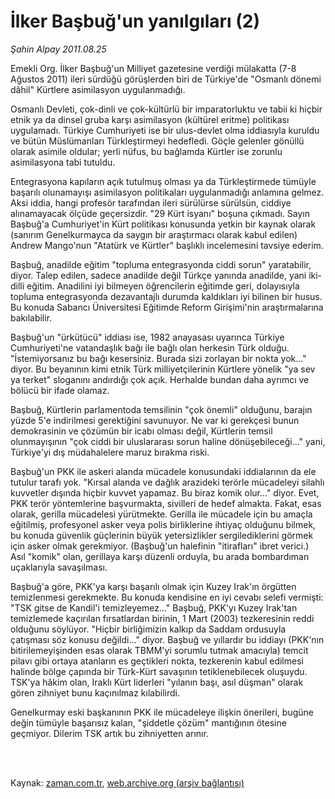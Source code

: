 # İlker Başbuğ'un yanılgıları (2)

*Şahin Alpay 2011.08.25*

<td class="columnist-detail">
<p>Emekli Org. İlker Başbuğ'un Milliyet gazetesine verdiği mülakatta (7-8 Ağustos 2011) ileri sürdüğü görüşlerden biri de Türkiye'de "Osmanlı dönemi dâhil" Kürtlere asimilasyon uygulanmadığı.</p>
<p>
<div id="haberMetinDiv">
<p>Osmanlı Devleti, çok-dinli ve çok-kültürlü bir imparatorluktu ve tabii ki hiçbir etnik ya da dinsel gruba karşı asimilasyon (kültürel eritme) politikası uygulamadı. Türkiye Cumhuriyeti ise bir ulus-devlet olma iddiasıyla kuruldu ve bütün Müslümanları Türkleştirmeyi hedefledi. Göçle gelenler gönüllü olarak asimile oldular; yerli nüfus, bu bağlamda Kürtler ise zorunlu asimilasyona tabi tutuldu.
<p> Entegrasyona kapıların açık tutulmuş olması ya da Türkleştirmede tümüyle başarılı olunamayışı asimilasyon politikaları uygulanmadığı anlamına gelmez. Aksi iddia, hangi profesör tarafından ileri sürülürse sürülsün, ciddiye alınamayacak ölçüde geçersizdir. "29 Kürt isyanı" boşuna çıkmadı. Sayın Başbuğ'a Cumhuriyet'in Kürt politikası konusunda yetkin bir kaynak olarak (sanırım Genelkurmayca da saygın bir araştırmacı olarak kabul edilen) Andrew Mango'nun "Atatürk ve Kürtler" başlıklı incelemesini tavsiye ederim.
<p> Başbuğ, anadilde eğitim "topluma entegrasyonda ciddi sorun" yaratabilir, diyor. Talep edilen, sadece anadilde değil Türkçe yanında anadilde, yani iki-dilli eğitim. Anadilini iyi bilmeyen öğrencilerin eğitimde geri, dolayısıyla topluma entegrasyonda dezavantajlı durumda kaldıkları iyi bilinen bir husus. Bu konuda Sabancı Üniversitesi Eğitimde Reform Girişimi'nin araştırmalarına bakılabilir.
<p> Başbuğ'un "ürkütücü" iddiası ise, 1982 anayasası uyarınca Türkiye Cumhuriyeti'ne vatandaşlık bağı ile bağlı olan herkesin Türk olduğu. "İstemiyorsanız bu bağı kesersiniz. Burada sizi zorlayan bir nokta yok..." diyor. Bu beyanının kimi etnik Türk milliyetçilerinin Kürtlere yönelik "ya sev ya terket" sloganını andırdığı çok açık. Herhalde bundan daha ayrımcı ve bölücü bir ifade olamaz.
<p> Başbuğ, Kürtlerin parlamentoda temsilinin "çok önemli" olduğunu, barajın yüzde 5'e indirilmesi gerektiğini savunuyor. Ne var ki gerekçesi bunun demokrasinin ve çözümün bir icabı olması değil, Kürtlerin temsil olunmayışının "çok ciddi bir uluslararası sorun haline dönüşebileceği..." yani, Türkiye'yi dış müdahalelere maruz bırakma riski.
<p> Başbuğ'un PKK ile askeri alanda mücadele konusundaki iddialarının da ele tutulur tarafı yok. "Kırsal alanda ve dağlık arazideki terörle mücadeleyi silahlı kuvvetler dışında hiçbir kuvvet yapamaz. Bu biraz komik olur..." diyor. Evet, PKK terör yöntemlerine başvurmakta, sivilleri de hedef almakta. Fakat, esas olarak, gerilla mücadelesi yürütmekte. Gerilla ile mücadele için bu amaçla eğitilmiş, profesyonel asker veya polis birliklerine ihtiyaç olduğunu bilmek, bu konuda güvenlik güçlerinin büyük yetersizlikler sergilediklerini görmek için asker olmak gerekmiyor. (Başbuğ'un halefinin "itirafları" ibret verici.) Asıl "komik" olan, gerillaya karşı düzenli orduyla, bu arada bombardıman uçaklarıyla savaşılması.
<p> Başbuğ'a göre, PKK'ya karşı başarılı olmak için Kuzey Irak'ın örgütten temizlenmesi gerekmekte. Bu konuda kendisine en iyi cevabı selefi vermişti: "TSK gitse de Kandil'i temizleyemez..." Başbuğ, PKK'yı Kuzey Irak'tan temizlemede kaçırılan fırsatlardan birinin, 1 Mart (2003) tezkeresinin reddi olduğunu söylüyor. "Hiçbir birliğimizin kalkıp da Saddam ordusuyla çatışması söz konusu değildi..." diyor. Başbuğ ve yıllardır bu iddiayı (PKK'nın bitirilemeyişinden esas olarak TBMM'yi sorumlu tutmak amacıyla) temcit pilavı gibi ortaya atanların es geçtikleri nokta, tezkerenin kabul edilmesi halinde bölge çapında bir Türk-Kürt savaşının tetiklenebilecek oluşuydu. TSK'ya hâkim olan, Iraklı Kürt liderleri "yılanın başı, asıl düşman" olarak gören zihniyet bunu kaçınılmaz kılabilirdi.
<p> Genelkurmay eski başkanının PKK ile mücadeleye ilişkin önerileri, bugüne değin tümüyle başarısız kalan, "şiddetle çözüm" mantığının ötesine geçmiyor. Dilerim TSK artık bu zihniyetten arınır. </p></p></p></p></p></p></p></p></div>
</p>


<p><br>
		 </br></p></td>

Kaynak: [zaman.com.tr](http://zaman.com.tr/yazar.do?yazino=1172866), [web.archive.org (arşiv bağlantısı)](http://web.archive.org/web/20111220083733/http://zaman.com.tr/yazar.do?yazino=1172866)

